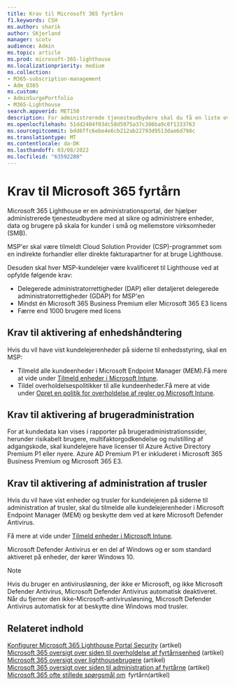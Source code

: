 ```yaml
---
title: Krav til Microsoft 365 fyrtårn
f1.keywords: CSH
ms.author: sharik
author: SKjerland
manager: scotv
audience: Admin
ms.topic: article
ms.prod: microsoft-365-lighthouse
ms.localizationpriority: medium
ms.collection:
- M365-subscription-management
- Adm_O365
ms.custom:
- AdminSurgePortfolio
- M365-Lighthouse
search.appverid: MET150
description: For administrerede tjenesteudbydere skal du få en liste over krav til brug af Microsoft 365 fyrtårn.
ms.openlocfilehash: 51dd2404f03dc58d5975a37c386ba9c8f1333763
ms.sourcegitcommit: bdd6ffc6ebe4e6cb212ab22793d9513dae6d798c
ms.translationtype: MT
ms.contentlocale: da-DK
ms.lasthandoff: 03/08/2022
ms.locfileid: "63592280"
---
```

# <a name="requirements-for-microsoft-365-lighthouse"></a>Krav til Microsoft 365 fyrtårn

Microsoft 365 Lighthouse er en administrationsportal, der hjælper administrerede tjenesteudbydere med at sikre og administrere enheder, data og brugere på skala for kunder i små og mellemstore virksomheder (SMB).  

MSP'er skal være tilmeldt Cloud Solution Provider (CSP)-programmet som en indirekte forhandler eller direkte fakturapartner for at bruge Lighthouse.  

Desuden skal hver MSP-kundelejer være kvalificeret til Lighthouse ved at opfylde følgende krav: 
 
- Delegerede administratorrettigheder (DAP) eller detaljeret delegerede administratorrettigheder (GDAP) for MSP'en 
- Mindst én Microsoft 365 Business Premium eller Microsoft 365 E3 licens 
- Færre end 1000 brugere med licens  

## <a name="requirements-for-enablingdevice-management"></a>Krav til aktivering af enhedshåndtering

Hvis du vil have vist kundelejerenheder på siderne til enhedsstyring, skal en MSP:

- Tilmeld alle kundeenheder i Microsoft Endpoint Manager (MEM).Få mere at vide under [Tilmeld enheder i Microsoft Intune](/mem/intune/enrollment/).
- Tildel overholdelsespolitikker til alle kundeenheder.Få mere at vide under [Opret en politik for overholdelse af regler og Microsoft Intune](/mem/intune/protect/create-compliance-policy). 

## <a name="requirements-for-enabling-usermanagement"></a>Krav til aktivering af brugeradministration 

For at kundedata kan vises i rapporter på brugeradministrationssider, herunder risikabelt brugere, multifaktorgodkendelse og nulstilling af adgangskode, skal kundelejere have licenser til Azure Active Directory Premium P1 eller nyere. Azure AD Premium P1 er inkluderet i Microsoft 365 Business Premium og Microsoft 365 E3.   

## <a name="requirements-for-enablingthreat-management"></a>Krav til aktivering af administration af trusler 

Hvis du vil have vist enheder og trusler for kundelejeren på siderne til administration af trusler, skal du tilmelde alle kundelejerenheder i Microsoft Endpoint Manager (MEM) og beskytte dem ved at køre Microsoft Defender Antivirus.  

Få mere at vide under [Tilmeld enheder i Microsoft Intune](/mem/intune/enrollment/).  

Microsoft Defender Antivirus er en del af Windows og er som standard aktiveret på enheder, der kører Windows 10.  

> [!NOTE] 
> Hvis du bruger en antivirusløsning, der ikke er Microsoft, og ikke Microsoft Defender Antivirus, Microsoft Defender Antivirus automatisk deaktiveret. Når du fjerner den ikke-Microsoft-antivirusløsning, Microsoft Defender Antivirus automatisk for at beskytte dine Windows mod trusler.    

## <a name="related-content"></a>Relateret indhold

[Konfigurer Microsoft 365 Lighthouse Portal Security](m365-lighthouse-configure-portal-security.md) (artikel)\
[Microsoft 365 oversigt over siden til overholdelse af fyrtårnsenhed](m365-lighthouse-device-compliance-page-overview.md) (artikel)\
[Microsoft 365 oversigt over lighthousebrugere](m365-lighthouse-users-page-overview.md) (artikel)\
[Microsoft 365 oversigt over siden til administration af fyrtårne](m365-lighthouse-threat-management-page-overview.md) (artikel)\
[Microsoft 365 ofte stillede spørgsmål om](m365-lighthouse-faq.yml)  fyrtårn(artikel)


